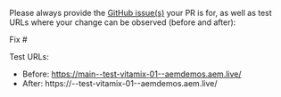 Please always provide the [GitHub issue(s)](../issues) your PR is for, as well as test URLs where your change can be observed (before and after):

Fix #<gh-issue-id>

Test URLs:
- Before: https://main--test-vitamix-01--aemdemos.aem.live/
- After: https://<branch>--test-vitamix-01--aemdemos.aem.live/
